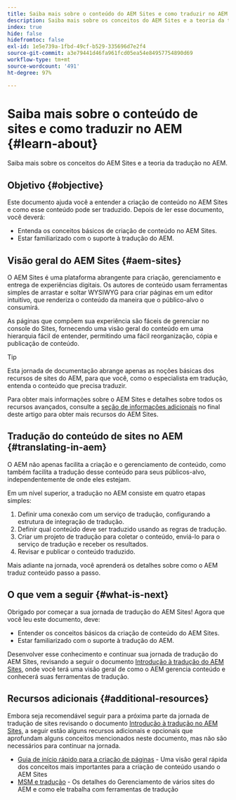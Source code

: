 ```yaml
---
title: Saiba mais sobre o conteúdo do AEM Sites e como traduzir no AEM
description: Saiba mais sobre os conceitos do AEM Sites e a teoria da tradução no AEM.
index: true
hide: false
hidefromtoc: false
exl-id: 1e5e739a-1fbd-49cf-b529-335696d7e2f4
source-git-commit: a3e79441d46fa961fcd05ea54e84957754890d69
workflow-type: tm+mt
source-wordcount: '491'
ht-degree: 97%

---
```


# Saiba mais sobre o conteúdo de sites e como traduzir no AEM {#learn-about}

Saiba mais sobre os conceitos do AEM Sites e a teoria da tradução no AEM.

## Objetivo {#objective}

Este documento ajuda você a entender a criação de conteúdo no AEM Sites e como esse conteúdo pode ser traduzido. Depois de ler esse documento, você deverá:

* Entenda os conceitos básicos de criação de conteúdo no AEM Sites.
* Estar familiarizado com o suporte à tradução do AEM.

## Visão geral do AEM Sites {#aem-sites}

O AEM Sites é uma plataforma abrangente para criação, gerenciamento e entrega de experiências digitais. Os autores de conteúdo usam ferramentas simples de arrastar e soltar WYSIWYG para criar páginas em um editor intuitivo, que renderiza o conteúdo da maneira que o público-alvo o consumirá.

As páginas que compõem sua experiência são fáceis de gerenciar no console do Sites, fornecendo uma visão geral do conteúdo em uma hierarquia fácil de entender, permitindo uma fácil reorganização, cópia e publicação de conteúdo.

>[!TIP]
>
>Esta jornada de documentação abrange apenas as noções básicas dos recursos de sites do AEM, para que você, como o especialista em tradução, entenda o conteúdo que precisa traduzir.
>
>Para obter mais informações sobre o AEM Sites e detalhes sobre todos os recursos avançados, consulte a [seção de informações adicionais](#additional-information) no final deste artigo para obter mais recursos do AEM Sites.

## Tradução do conteúdo de sites no AEM {#translating-in-aem}

O AEM não apenas facilita a criação e o gerenciamento de conteúdo, como também facilita a tradução desse conteúdo para seus públicos-alvo, independentemente de onde eles estejam.

Em um nível superior, a tradução no AEM consiste em quatro etapas simples:

1. Definir uma conexão com um serviço de tradução, configurando a estrutura de integração de tradução.
1. Definir qual conteúdo deve ser traduzido usando as regras de tradução.
1. Criar um projeto de tradução para coletar o conteúdo, enviá-lo para o serviço de tradução e receber os resultados.
1. Revisar e publicar o conteúdo traduzido.


Mais adiante na jornada, você aprenderá os detalhes sobre como o AEM traduz conteúdo passo a passo.

## O que vem a seguir {#what-is-next}

Obrigado por começar a sua jornada de tradução do AEM Sites! Agora que você leu este documento, deve:

* Entender os conceitos básicos da criação de conteúdo do AEM Sites.
* Estar familiarizado com o suporte à tradução do AEM.

Desenvolver esse conhecimento e continuar sua jornada de tradução do AEM Sites, revisando a seguir o documento [Introdução à tradução do AEM Sites](getting-started.md), onde você terá uma visão geral de como o AEM gerencia conteúdo e conhecerá suas ferramentas de tradução.

## Recursos adicionais {#additional-resources}

Embora seja recomendável seguir para a próxima parte da jornada de tradução de sites revisando o documento [Introdução à tradução no AEM Sites,](getting-started.md) a seguir estão alguns recursos adicionais e opcionais que aprofundam alguns conceitos mencionados neste documento, mas não são necessários para continuar na jornada.

* [Guia de início rápido para a criação de páginas](/help/sites-cloud/authoring/getting-started/quick-start.md) - Uma visão geral rápida dos conceitos mais importantes para a criação de conteúdo usando o AEM Sites
* [MSM e tradução](/help/sites-cloud/administering/msm-and-translation.md) - Os detalhes do Gerenciamento de vários sites do AEM e como ele trabalha com ferramentas de tradução
